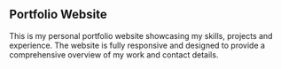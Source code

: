 ## Portfolio Website

This is my personal portfolio website showcasing my skills, projects and experience. The website is fully responsive and designed to provide a comprehensive overview of my work and contact details.

